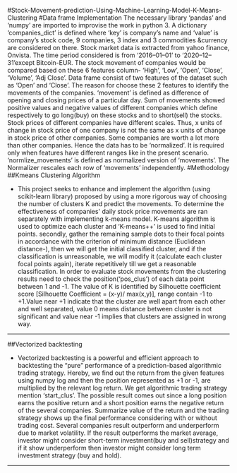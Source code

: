 #Stock-Movement-prediction-Using-Machine-Learning-Model-K-Means-Clustering
#Data frame Implementation 
The necessary library ‘pandas’ and ‘numpy’ are imported to improvise the work in python 3. A dictionary ‘companies_dict’ is defined where ‘key’ is company’s name and ‘value’ is company’s stock code, 9 companies, 3 index and 3 commodities &currency are considered on there. Stock market data is extracted from yahoo finance, Onvista. The time period considered is from ‘2016–01–01’ to ‘2020–12–31’except Bitcoin-EUR. The stock movement of companies would be compared based on these 6 features column- ‘High’, ‘Low’, ‘Open’, ‘Close’, ‘Volume’, ‘Adj Close’. Data frame consist of two features of the dataset such as ‘Open’ and ‘Close’. The reason for choose these 2 features to identify the movements of the companies. ‘movement’ is defined as difference of opening and closing prices of a particular day. Sum of movements showed positive values and negative values of different companies which define respectively to go long(buy) on these stocks and to short(sell) the stocks. Stock prices of different companies have different scales. Thus, x units of change in stock price of one company is not the same as x units of change in stock price of other companies. Some companies are worth a lot more than other companies. Hence the data has to be ‘normalized’. It is required only when features have different ranges like in the present scenario. ‘normlize_movements’ is defined as normalized version of ‘movements’. The Normalizer rescales each row of ‘movements’ independently.
#Methodology 
 ##Kmeans Clustering Algorithm
  * This project seeks to enhance and implement the algorithm (using scikit-learn library) proposed by using a more rigorous way of choosing the number of clusters K and predict the movements. To determine the effectiveness of companies' daily stock price movements are ran separately with implementing k-means model. K-means algorithm is used to optimize each cluster and ‘K-means++’ is used to find initial points. secondly, gather the remaining sample dots to their focal points in accordance with the criterion of minimum distance (Euclidean distance-), then we will get the initial classified cluster, and if the classification is unreasonable, we will modify it (calculate each cluster focal points again), iterate repetitively till we get a reasonable classification. In order to evaluate stock movements from the clustering results need to check the position(‘pos_clus’) of each data point between 1 and -1. The value of K is identified by Silhouette coefficient score [Silhouette Coefficient = (x-y)/ max(x,y)], range contain -1 to +1.Value near +1 indicate that the cluster are well apart from each other and well separated, value 0 means distance between cluster is not significant and value near -1 implies that clusters are assigned in wrong way.
  ***
  ##Vectorized backtesting
  * Vectorized backtesting is a powerful and efficient approach to backtesting the “pure” performance of a prediction-based algorithmic trading strategy. Hereby, we find out the return from the given features using numpy log and then the position represented as +1 or -1, are multiplied by the relevant log return.
    We get algorithmic trading strategy mention ‘start_clus’. The possible result comes out since a long position earns the positive return and a short position earns the negative return of the several companies.
    Summarize value of the return and the trading strategy shows up the final performance considering with or without trading cost. Several companies result outperform and underperform due to market volatility.
    If the result outperforms the market average, investor might consider short-term investment(buy and sell)strategy and if it show underperform then investor might consider long term investment strategy (buy and hold).
  ***
  
